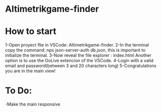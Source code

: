# Altimetrikgame-finder
# How to start 
 1-Open proyect flie in VSCode: Altimetrikgame-finder.
 2-In the terminal copy the command: npx json-server-auth db.json, this is important to initialize the terminal.
 3-Now reveal the file explorer : index.html 
   Another option is to use the GoLive extencion of the VSCode.
 4-Login with a valid email and password(between 3 and 20 characters long)
 5-Congratulations you are in the main view!

# To Do: 
-Make the main responsive

 
